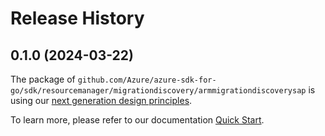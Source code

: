 # Release History

## 0.1.0 (2024-03-22)

The package of `github.com/Azure/azure-sdk-for-go/sdk/resourcemanager/migrationdiscovery/armmigrationdiscoverysap` is using our [next generation design principles](https://azure.github.io/azure-sdk/general_introduction.html).

To learn more, please refer to our documentation [Quick Start](https://aka.ms/azsdk/go/mgmt).